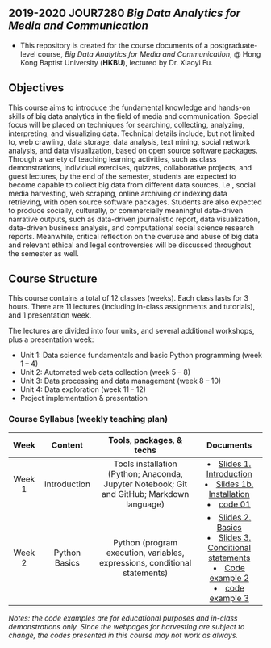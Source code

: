 
## 2019-2020 JOUR7280 *Big Data Analytics for Media and Communication*

- This repository is created for the course documents of a postgraduate-level course, *Big Data Analytics for Media and Communication*, @ Hong Kong Baptist University (**HKBU**), lectured by Dr. Xiaoyi Fu.

## Objectives
This course aims to introduce the fundamental knowledge and hands-on skills of big data analytics in the field of media and communication. Special focus will be placed on techniques for searching, collecting, analyzing, interpreting, and visualizing data. Technical details include, but not limited to, web crawling, data storage, data analysis, text mining, social network analysis, and data visualization, based on open source software packages. Through a variety of teaching learning activities, such as class demonstrations, individual exercises, quizzes, collaborative projects, and guest lectures, by the end of the semester, students are expected to become capable to collect big data from different data sources, i.e., social media harvesting, web scraping, online archiving or indexing data retrieving, with open source software packages. Students are also expected to produce socially, culturally, or commercially meaningful data-driven narrative outputs, such as data-driven journalistic report, data visualization, data-driven business analysis, and computational social science research reports. Meanwhile, critical reflection on the overuse and abuse of big data and relevant ethical and legal controversies will be discussed throughout the semester as well.

## Course Structure
This course contains a total of 12 classes (weeks). Each class lasts for 3 hours. There are 11 lectures (including in-class assignments and tutorials), and 1 presentation week.

The lectures are divided into four units, and several additional workshops, plus a presentation week:
- Unit 1: Data science fundamentals and basic Python programming (week 1 – 4)
- Unit 2: Automated web data collection (week 5 – 8)
- Unit 3: Data processing and data management (week 8 – 10)
- Unit 4: Data exploration (week 11 - 12)
- Project implementation & presentation


### Course Syllabus (weekly teaching plan)

| Week | Content | Tools, packages, & techs | Documents|
| :-: | :--: | :-: | :-: |
| Week 1 | Introduction |  Tools installation (Python; Anaconda, Jupyter Notebook; Git and GitHub; Markdown language) | <li>[Slides 1. Introduction](https://github.com/shary777/JOUR7280/blob/master/slides/1%20Intro.pdf) <li>[Slides 1b. Installation](https://github.com/shary777/JOUR7280/blob/master/slides/1b%20Installation.pdf) <li>[code 01](https://github.com/shary777/JOUR7280/blob/master/codes/01_print.ipynb) |
| Week 2 | Python Basics | Python (program execution, variables, expressions, conditional statements) | <li>[Slides 2. Basics](https://github.com/shary777/JOUR7280/blob/master/slides/2%20Basics.pdf) <li>[Slides 3. Conditional statements](https://github.com/shary777/JOUR7280/blob/master/slides/3%20Conditional.pdf) <li>[Code example 2](https://github.com/shary777/JOUR7280/blob/master/codes/2%20expressions.ipynb) <li>[code example 3](https://github.com/shary777/JOUR7280/blob/master/codes/3%20conditional-statements.ipynb)|

*Notes: the code examples are for educational purposes and in-class demonstrations only. Since the webpages for harvesting are subject to change, the codes presented in this course may not work as always.*

